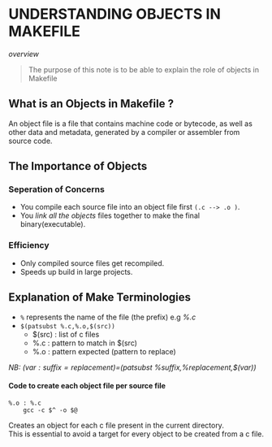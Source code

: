 # UNDERSTANDING OBJECTS IN MAKEFILE

*overview*
> The purpose of this note is to be able to explain the role of objects in Makefile

## What is an Objects in Makefile ?

An object file is a file that contains machine code or bytecode, as well as other data and metadata, generated by a compiler or assembler from source code.

## The Importance of Objects
### Seperation of Concerns 
- You compile each source file into an object file first `(.c --> .o )`.
- You *link all the objects* files together to make the final binary(executable).
### Efficiency 
- Only compiled source files get recompiled.
- Speeds up build in large projects.
## Explanation of Make Terminologies
 - `%` represents the name of the file (the prefix) e.g *%.c*
 - `$(patsubst %.c,%.o,$(src))`
   * $(src) : list of c files 
   * %.c : pattern to match in $(src)
   * %.o : pattern expected (pattern to replace)
   
*NB: $(var :suffix=replacement)=$(patsubst %suffix,%replacement,$(var))*

#### Code to create each object file per source file
```
%.o : %.c
 	gcc -c $^ -o $@
```
Creates an object for each c file present in the current directory.\
This is essential to avoid a target for every object to be created from a c file. 	  
    

